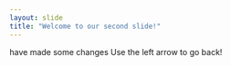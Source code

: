 ```yaml
---
layout: slide
title: "Welcome to our second slide!"
---
```

have made some changes
Use the left arrow to go back!
